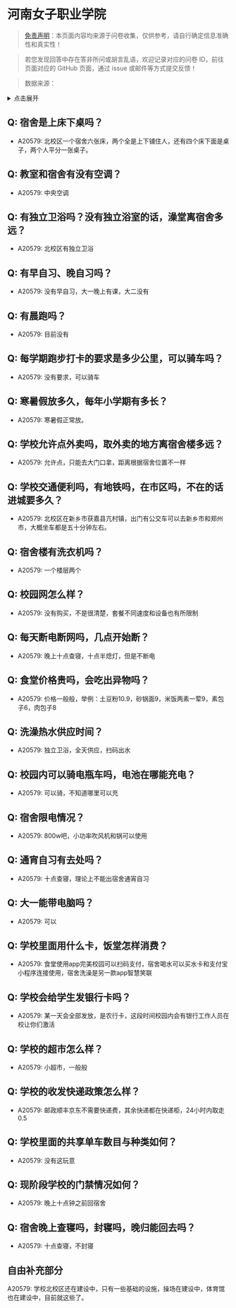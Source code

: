 # 河南女子职业学院

> [免责声明](https://colleges.chat/#_3)：本页面内容均来源于问卷收集，仅供参考，请自行确定信息准确性和真实性！

> 若您发现回答中存在答非所问或胡言乱语，欢迎记录对应的问卷 ID，前往页面对应的 GitHub 页面，通过 issue 或邮件等方式提交反馈！

> 数据来源：

<details><summary>点击展开</summary>
<ul>
<li>A20579: 匿名 (2023 年 07 月)</li>
</ul>
</details>

## Q: 宿舍是上床下桌吗？

- A20579: 北校区一个宿舍六张床，两个全是上下铺住人，还有四个床下面是桌子，两个人平分一张桌子。

## Q: 教室和宿舍有没有空调？

- A20579: 中央空调

## Q: 有独立卫浴吗？没有独立浴室的话，澡堂离宿舍多远？

- A20579: 北校区有独立卫浴

## Q: 有早自习、晚自习吗？

- A20579: 没有早自习，大一晚上有课，大二没有

## Q: 有晨跑吗？

- A20579: 目前没有

## Q: 每学期跑步打卡的要求是多少公里，可以骑车吗？

- A20579: 没有要求，可以骑车

## Q: 寒暑假放多久，每年小学期有多长？

- A20579: 寒暑假正常放。

## Q: 学校允许点外卖吗，取外卖的地方离宿舍楼多远？

- A20579: 允许点，只能去大门口拿，距离根据宿舍位置不一样

## Q: 学校交通便利吗，有地铁吗，在市区吗，不在的话进城要多久？

- A20579: 北校区在新乡市获嘉县亢村镇，出门有公交车可以去新乡市和郑州市，大概坐车都是五十分钟左右。

## Q: 宿舍楼有洗衣机吗？

- A20579: 一个楼层两个

## Q: 校园网怎么样？

- A20579: 没有购买，不是很清楚，套餐不同速度和设备也有所限制

## Q: 每天断电断网吗，几点开始断？

- A20579: 晚上十点查寝，十点半熄灯，但是不断电

## Q: 食堂价格贵吗，会吃出异物吗？

- A20579: 价格一般般，举例：土豆粉10.9，砂锅面9，米饭两素一荤9，素包子6，肉包子8

## Q: 洗澡热水供应时间？

- A20579: 独立卫浴，全天供应，扫码出水

## Q: 校园内可以骑电瓶车吗，电池在哪能充电？

- A20579: 可以骑，不知道哪里可以充

## Q: 宿舍限电情况？

- A20579: 800w吧，小功率吹风机和锅可以使用

## Q: 通宵自习有去处吗？

- A20579: 十点查寝，理论上不能出宿舍通宵自习

## Q: 大一能带电脑吗？

- A20579: 可以

## Q: 学校里面用什么卡，饭堂怎样消费？

- A20579: 食堂使用app完美校园可以扫码支付，宿舍喝水可以买水卡和支付宝小程序连接使用，宿舍洗澡是另一款app智慧笑联

## Q: 学校会给学生发银行卡吗？

- A20579: 某一天会全部发放，是农行卡，这段时间校园内会有银行工作人员在校让你们激活

## Q: 学校的超市怎么样？

- A20579: 小超市，一般般

## Q: 学校的收发快递政策怎么样？

- A20579: 邮政顺丰京东不需要快递费，其余快递都在快递柜，24小时内取走0.5

## Q: 学校里面的共享单车数目与种类如何？

- A20579: 没有这玩意

## Q: 现阶段学校的门禁情况如何？

- A20579: 晚上十点钟之前回宿舍

## Q: 宿舍晚上查寝吗，封寝吗，晚归能回去吗？

- A20579: 十点查寝，不封寝

## 自由补充部分

A20579: 学校北校区还在建设中，只有一些基础的设施，操场在建设中，体育馆也在建设中，目前就这些了。
